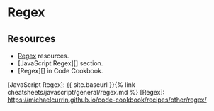# Regex


## Resources

- [Regex](https://michaelcurrin.github.io/dev-resources/resources/other/regex/) resources.
- [JavaScript Regex][] section.
- [Regex][] in Code Cookbook.

[JavaScript Regex]: {{ site.baseurl }}{% link cheatsheets/javascript/general/regex.md %}
[Regex]: https://michaelcurrin.github.io/code-cookbook/recipes/other/regex/
